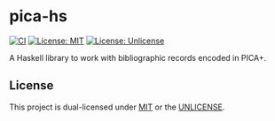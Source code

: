 # pica-hs

[![CI](https://github.com/niko2342/pica-hs/actions/workflows/ci.yml/badge.svg)](https://github.com/niko2342/pica-hs/actions/workflows/ci.yml)
[![License: MIT](https://img.shields.io/badge/License-MIT-yellow.svg)](https://opensource.org/licenses/MIT)
[![License: Unlicense](https://img.shields.io/badge/license-Unlicense-blue.svg)](http://unlicense.org/)

A Haskell library to work with bibliographic records encoded in PICA+.

## License

This project is dual-licensed under [MIT](LICENSE) or the [UNLICENSE](UNLICENSE).
